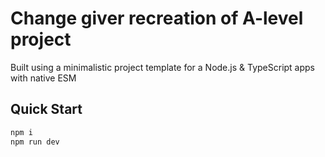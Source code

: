 # Change giver recreation of A-level project

Built using a minimalistic project template for a Node.js & TypeScript apps with native ESM

## Quick Start

```bash
npm i
npm run dev
```

